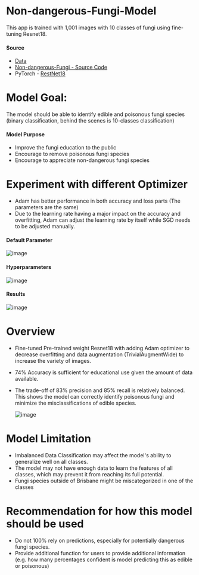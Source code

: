 # Non-dangerous-Fungi-Model
This app is trained with 1,001 images with 10 classes of fungi using fine-tuning Resnet18. 

#### Source 
- [Data]()
- [Non-dangerous-Fungi - Source Code](https://github.com/holajoyceciao/Non-dangerous-Fungi-Model/blob/main/Model.py)
- PyTorch - [RestNet18](https://pytorch.org/vision/main/models/generated/torchvision.models.resnet18.html#torchvision.models.ResNet18_Weights)

# Model Goal:
The model should be able to identify edible and poisonous fungi species (binary classification, behind the scenes is 10-classes classification)
#### Model Purpose
- Improve the fungi education to the public
- Encourage to remove poisonous fungi species
- Encourage to appreciate non-dangerous fungi species

# Experiment with different Optimizer
- Adam has better performance in both accuracy and loss parts (The parameters are the same)
- Due to the learning rate having a major impact on the accuracy and overfitting, Adam can adjust the learning rate by itself while SGD needs to be adjusted manually.
#### Default Parameter
  ![image](https://github.com/user-attachments/assets/03905749-ba13-4bb8-8874-e33acfa64905)

#### Hyperparameters
   ![image](https://github.com/user-attachments/assets/1bfb9a48-e390-4c5b-8043-7d8f383059bb)

#### Results
   ![image](https://github.com/user-attachments/assets/fec18c9f-aa70-4aaf-91c7-7398338b337a)

# Overview
- Fine-tuned Pre-trained weight Resnet18 with adding Adam optimizer to decrease overfitting and data augmentation (TrivialAugmentWide) to increase the variety of images.
- 74% Accuracy is sufficient for educational use given the amount of data available.
- The trade-off of 83% precision and 85% recall is relatively balanced. This shows the model can correctly identify poisonous fungi and minimize the misclassifications of edible species.

  ![image](https://github.com/user-attachments/assets/b568c643-0c81-47c1-87fb-3ca196d1a3bc)
  
# Model Limitation
- Imbalanced Data Classification may affect the model's ability to generalize well on all classes.
- The model may not have enough data to learn the features of all classes, which may prevent it from reaching its full potential.
- Fungi species outside of Brisbane might be miscategorized in one of the classes

# Recommendation for how this model should be used
- Do not 100% rely on predictions, especially for potentially dangerous fungi species.
- Provide additional function for users to provide additional information (e.g. how many percentages confident is model predicting this as edible or poisonous)


